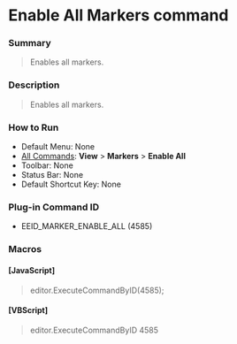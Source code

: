 # Enable All Markers command

### Summary

> Enables all markers.

### Description

> Enables all markers.

### How to Run

- Default Menu: None
- [All Commands](../tools/all_commands): **View** \> **Markers**
\> **Enable All**
- Toolbar: None
- Status Bar: None
- Default Shortcut Key: None

### Plug-in Command ID

- EEID\_MARKER\_ENABLE\_ALL (4585)

### Macros

#### \[JavaScript\]

> editor.ExecuteCommandByID(4585);

#### \[VBScript\]

> editor.ExecuteCommandByID 4585
